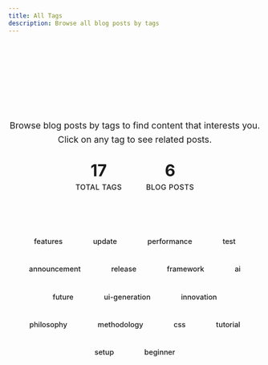 ```yaml
---
title: All Tags
description: Browse all blog posts by tags
---
```


<div class="tags-header">
  <h1>All Tags</h1>
  <p>Browse blog posts by tags to find content that interests you. Click on any tag to see related posts.</p>
  <div class="tags-stats">
    <div class="stat-item">
      <span class="stat-number">17</span>
      <span class="stat-label">Total Tags</span>
    </div>
    <div class="stat-item">
      <span class="stat-number">6</span>
      <span class="stat-label">Blog Posts</span>
    </div>
  </div>
</div>

<div class="tags-container">
  <div class="tag-cloud">
    <a href="/blog/tags/features" class="tag-link tag-small">features</a>
    <a href="/blog/tags/update" class="tag-link tag-small">update</a>
    <a href="/blog/tags/performance" class="tag-link tag-small">performance</a>
    <a href="/blog/tags/test" class="tag-link tag-small">test</a>
    <a href="/blog/tags/announcement" class="tag-link tag-small">announcement</a>
    <a href="/blog/tags/release" class="tag-link tag-small">release</a>
    <a href="/blog/tags/framework" class="tag-link tag-small">framework</a>
    <a href="/blog/tags/ai" class="tag-link tag-small">ai</a>
    <a href="/blog/tags/future" class="tag-link tag-small">future</a>
    <a href="/blog/tags/ui-generation" class="tag-link tag-small">ui-generation</a>
    <a href="/blog/tags/innovation" class="tag-link tag-small">innovation</a>
    <a href="/blog/tags/philosophy" class="tag-link tag-small">philosophy</a>
    <a href="/blog/tags/methodology" class="tag-link tag-small">methodology</a>
    <a href="/blog/tags/css" class="tag-link tag-small">css</a>
    <a href="/blog/tags/tutorial" class="tag-link tag-small">tutorial</a>
    <a href="/blog/tags/setup" class="tag-link tag-small">setup</a>
    <a href="/blog/tags/beginner" class="tag-link tag-small">beginner</a>
  </div>
</div>

<style>
.tags-header {
  text-align: center;
  margin-bottom: 3rem;
  padding: 2rem 0;
}

.tags-header h1 {
  font-size: 2.5rem;
  font-weight: 700;
  margin-bottom: 1rem;
  background: linear-gradient(135deg, var(--vp-c-brand) 0%, #667eea 100%);
  -webkit-background-clip: text;
  -webkit-text-fill-color: transparent;
  background-clip: text;
}

.tags-header p {
  font-size: 1.1rem;
  color: var(--vp-c-text-2);
  max-width: 600px;
  margin: 0 auto 2rem auto;
  line-height: 1.6;
}

.tags-stats {
  display: flex;
  justify-content: center;
  gap: 3rem;
  margin-top: 2rem;
}

.stat-item {
  display: flex;
  flex-direction: column;
  align-items: center;
  gap: 0.5rem;
}

.stat-number {
  font-size: 2rem;
  font-weight: 700;
  color: var(--vp-c-brand);
  line-height: 1;
}

.stat-label {
  font-size: 0.9rem;
  color: var(--vp-c-text-3);
  font-weight: 500;
  text-transform: uppercase;
  letter-spacing: 0.5px;
}

.tags-container {
  max-width: 1000px;
  margin: 3rem auto;
  padding: 0 1rem;
}

.tag-cloud {
  display: flex;
  flex-wrap: wrap;
  gap: 1rem;
  justify-content: center;
  align-items: center;
}

.tag-link {
  display: inline-block;
  padding: 0.75rem 1.5rem;
  background: var(--vp-c-bg-soft);
  color: var(--vp-c-text-1);
  text-decoration: none;
  border-radius: 8px;
  border: 1px solid var(--vp-c-divider);
  transition: all 0.2s ease;
  font-weight: 500;
}

.tag-link:hover {
  background: #3b82f6;
  color: white !important;
  border-color: #3b82f6;
  transform: translateY(-2px);
  box-shadow: 0 4px 12px rgba(59, 130, 246, 0.3);
}

/* Size variants */
.tag-large {
  font-size: 1.1rem;
  padding: 0.9rem 1.8rem;
}

.tag-medium {
  font-size: 1rem;
  padding: 0.8rem 1.6rem;
}

.tag-small {
  font-size: 0.9rem;
  padding: 0.7rem 1.4rem;
}

/* Responsive design */
@media (max-width: 768px) {
  .tags-header h1 {
    font-size: 2rem;
  }
  
  .tags-header p {
    font-size: 1rem;
    padding: 0 1rem;
  }
  
  .tags-stats {
    gap: 2rem;
  }
  
  .stat-number {
    font-size: 1.5rem;
  }
  
  .tag-cloud {
    gap: 0.75rem;
  }
  
  .tag-link {
    padding: 0.6rem 1.2rem;
    font-size: 0.9rem;
  }
  
  .tag-large {
    font-size: 1rem;
    padding: 0.7rem 1.5rem;
  }
  
  .tag-medium {
    font-size: 0.9rem;
    padding: 0.6rem 1.3rem;
  }
  
  .tag-small {
    font-size: 0.8rem;
    padding: 0.5rem 1.1rem;
  }
}
</style>